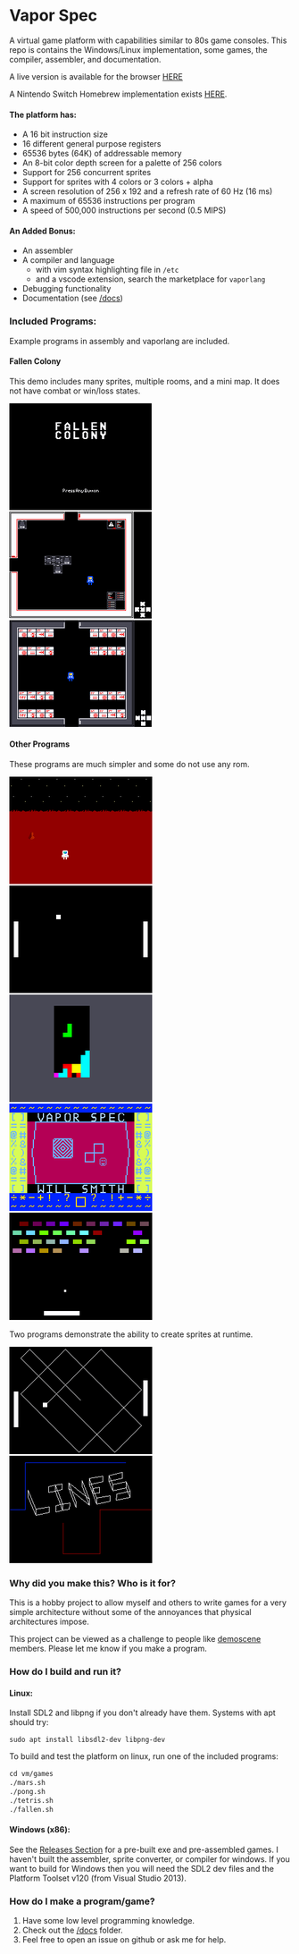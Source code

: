 # Vapor Spec
A virtual game platform with capabilities similar to 80s game consoles. 
This repo is contains the Windows/Linux implementation, some games, the compiler, assembler, and documentation.

A live version is available for the browser [HERE](https://minkcv.github.io/vm-js/)

A Nintendo Switch Homebrew implementation exists [HERE](https://github.com/minkcv/vm-switch).

#### The platform has:
- A 16 bit instruction size
- 16 different general purpose registers
- 65536 bytes (64K) of addressable memory
- An 8-bit color depth screen for a palette of 256 colors
- Support for 256 concurrent sprites
- Support for sprites with 4 colors or 3 colors + alpha
- A screen resolution of 256 x 192 and a refresh rate of 60 Hz (16 ms)
- A maximum of 65536 instructions per program
- A speed of 500,000 instructions per second (0.5 MIPS)

#### An Added Bonus:
- An assembler
- A compiler and language
    - with vim syntax highlighting file in `/etc`
    - and a vscode extension, search the marketplace for `vaporlang`
- Debugging functionality
- Documentation (see [/docs](https://github.com/minkcv/vm/tree/master/docs))

### Included Programs:
Example programs in assembly and vaporlang are included. 

#### Fallen Colony 
This demo includes many sprites, multiple rooms, and a mini map. It does not have combat or win/loss states.

![fallencolony3](./etc/fallen3.png)
![fallencolony](./etc/fallen.png)
![fallencolony2](./etc/fallen2.png)

#### Other Programs
These programs are much simpler and some do not use any rom.

![mars](./etc/mars.png)
![pong](./etc/pong.png)
![tetris](./etc/tetris.png)
![paint](./etc/paint.png)
![breakout](./etc/breakout.png)

Two programs demonstrate the ability to create sprites at runtime.

![pong3](./etc/pong3.png) ![lines](./etc/lines.png)

### Why did you make this? Who is it for?
This is a hobby project to allow myself and others to write games for a very simple architecture without some of the annoyances that physical architectures impose.

This project can be viewed as a challenge to people like  [demoscene](https://en.wikipedia.org/wiki/Demoscene) members. Please let me know if you make a program.

### How do I build and run it?
#### Linux:
Install SDL2 and libpng if you don't already have them. Systems with apt should try:

    sudo apt install libsdl2-dev libpng-dev

To build and test the platform on linux, run one of the included programs:

    cd vm/games
    ./mars.sh
    ./pong.sh
    ./tetris.sh
    ./fallen.sh

#### Windows (x86):
See the [Releases Section](https://github.com/minkcv/vm/releases) for a pre-built exe and pre-assembled games.
I haven't built the assembler, sprite converter, or compiler for windows.
If you want to build for Windows then you will need the SDL2 dev files and the Platform Toolset v120 (from Visual Studio 2013).

### How do I make a program/game?
1. Have some low level programming knowledge.
2. Check out the [/docs](https://github.com/minkcv/vm/tree/master/docs) folder.
3. Feel free to open an issue on github or ask me for help.
